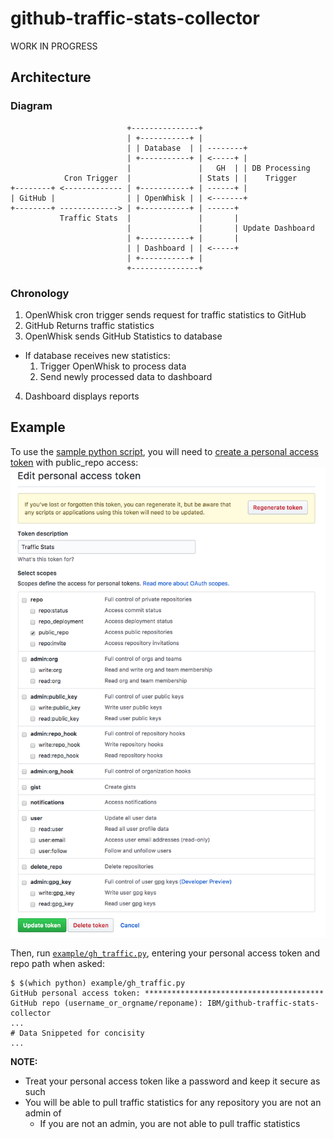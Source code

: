 # github-traffic-stats-collector

WORK IN PROGRESS

## Architecture

### Diagram

```text
                          +---------------+
                          | +-----------+ |
                          | | Database  | | --------+
                          | +-----------+ | <-----+ |
                          |               |   GH  | | DB Processing
            Cron Trigger  |               | Stats | |    Trigger
+--------+ <------------- | +-----------+ | ------+ |
| GitHub |                | | OpenWhisk | | <-------+
+--------+ -------------> | +-----------+ | ------+
           Traffic Stats  |               |       |
                          |               |       | Update Dashboard
                          | +-----------+ |       |
                          | | Dashboard | | <-----+
                          | +-----------+ |
                          +---------------+
```

### Chronology

1. OpenWhisk cron trigger sends request for traffic statistics to GitHub
2. GitHub Returns traffic statistics
3. OpenWhisk sends GitHub Statistics to database
  * If database receives new statistics:
    1. Trigger OpenWhisk to process data
    2. Send newly processed data to dashboard
4. Dashboard displays reports

## Example

To use the [sample python script](example/gh_traffic.py), you will need to [create a personal access token](https://help.github.com/articles/creating-a-personal-access-token-for-the-command-line/) with public_repo access:
![personal_access_token_settings](images/personal_access_token_settings.png "Personal Access Token Settings")

Then, run [`example/gh_traffic.py`](example/gh_traffic.py), entering your personal access token and repo path when asked:

```shell
$ $(which python) example/gh_traffic.py
GitHub personal access token: ****************************************
GitHub repo (username_or_orgname/reponame): IBM/github-traffic-stats-collector
...
# Data Snippeted for concisity
...
```

**NOTE:**

* Treat your personal access token like a password and keep it secure as such
* You will be able to pull traffic statistics for any repository you are not an admin of
  * If you are not an admin, you are not able to pull traffic statistics
